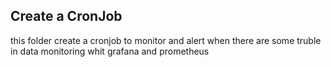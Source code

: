 ## Create a CronJob
this folder create a cronjob to monitor and alert when there are some truble in data monitoring whit grafana and prometheus
